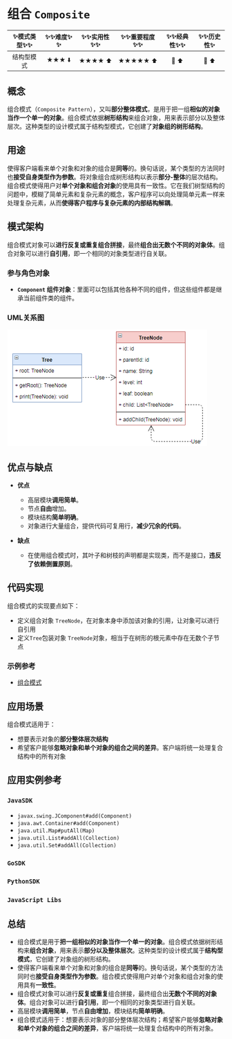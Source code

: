 # 组合 `Composite`

| :sparkles:模式类型:sparkles::sparkles:|:sparkles::sparkles:难度:sparkles:  :sparkles: | :sparkles::sparkles:实用性:sparkles::sparkles: | :sparkles::sparkles:重要程度:sparkles::sparkles: |  :sparkles::sparkles:经典性:sparkles::sparkles: | :sparkles::sparkles:历史性:sparkles: |
| :----------------------------------------: | :-----------------------------------------------: | :-------------------------------------------------: | :----------------------------------------------------: | :--------------------------------------------------: | :--------------------------------------: |
|                 结构型模式             |                ★★★ :arrow_down:                 |                  ★★★★ :arrow_up:                   |                    ★★★★★ :arrow_up:                    |              :green_heart:  :arrow_up:               |        :green_heart:  :arrow_up:         |

## 概念
组合模式（`Composite Pattern`），又叫**部分整体模式**，是用于把一组**相似的对象当作一个单一的对象**。组合模式依据**树形结构**来组合对象，用来表示部分以及整体层次。这种类型的设计模式属于结构型模式，它创建了**对象组的树形结构**。

## 用途
使得客户端看来单个对象和对象的组合是**同等**的。换句话说，某个类型的方法同时也**接受自身类型作为参数**。将对象组合成树形结构以表示**部分-整体**的层次结构。组合模式使得用户对**单个对象和组合对象**的使用具有一致性。它在我们树型结构的问题中，模糊了简单元素和复杂元素的概念，客户程序可以向处理简单元素一样来处理复杂元素，从而**使得客户程序与复杂元素的内部结构解耦**。

## 模式架构
组合模式对象可以**进行反复或重复组合拼接**，最终**组合出无数个不同的对象体**。组合对象可以进行**自引用**，即一个相同的对象类型进行自关联。


### 参与角色对象
+ **`Component` 组件对象**：里面可以包括其他各种不同的组件，但这些组件都是继承当前组件类的组件。

### UML关系图

![1540622200161](../../../.images/1540622200161.png)


## 优点与缺点
+ **优点**
	- 高层模块**调用简单**。 
	- 节点**自由**增加。
	- 模块结构**简单明确**。
	- 对象进行大量组合，提供代码可复用行，**减少冗余的代码**。
	
+ **缺点**
	- 在使用组合模式时，其叶子和树枝的声明都是实现类，而不是接口，**违反了依赖倒置原则**。

## 代码实现

组合模式的实现要点如下：
+ 定义组合对象 `TreeNode`，在对象本身中添加该对象的引用，让对象可以进行自引用
+ 定义`Tree`包装对象 `TreeNode`对象，相当于在树形的根元素中存在无数个子节点

### 示例参考
+ [组合模式](./java/io/github/hooj0/composite/)

## 应用场景
组合模式适用于：
+ 想要表示对象的**部分整体层次结构**
+ 希望客户能够**忽略对象和单个对象的组合之间的差异**。客户端将统一处理复合结构中的所有对象


## 应用实例参考

### `JavaSDK` 
+ `javax.swing.JComponent#add(Component)`
+ `java.awt.Container#add(Component)`
+ `java.util.Map#putAll(Map)`
+ `java.util.List#addAll(Collection)`
+ `java.util.Set#addAll(Collection)`

### `GoSDK`

### `PythonSDK`

### `JavaScript Libs`

## 总结
+ 组合模式是用于**把一组相似的对象当作一个单一的对象**。组合模式依据树形结构来**组合对象**，用来表示**部分以及整体层次**。这种类型的设计模式属于**结构型模式**，它创建了对象组的树形结构。
+ 使得客户端看来单个对象和对象的组合是**同等**的。换句话说，某个类型的方法同时也**接受自身类型作为参数**。组合模式使得用户对单个对象和组合对象的使用具有**一致性**。
+ 组合模式对象可以进行**反复或重复**组合拼接，最终组合出**无数个不同的对象体**。组合对象可以进行**自引用**，即一个相同的对象类型进行自关联。
+ 高层模块**调用简单**，节点**自由增加**，模块结构**简单明确**。
+ 组合模式适用于：想要表示对象的部分整体层次结构；希望客户能够**忽略对象和单个对象的组合之间的差异**，客户端将统一处理复合结构中的所有对象。


